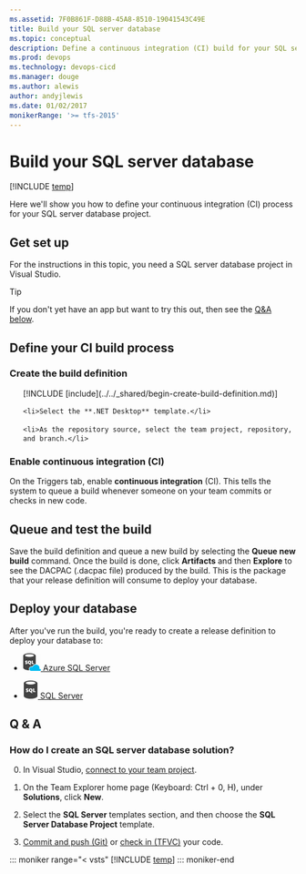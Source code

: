 ```yaml
---
ms.assetid: 7F0B861F-D88B-45A8-8510-19041543C49E
title: Build your SQL server database
ms.topic: conceptual
description: Define a continuous integration (CI) build for your SQL server database in VSTS or Microsoft Team Foundation Server (TFS)
ms.prod: devops
ms.technology: devops-cicd
ms.manager: douge
ms.author: alewis
author: andyjlewis
ms.date: 01/02/2017
monikerRange: '>= tfs-2015'
---
```



# Build your SQL server database


[!INCLUDE [temp](../../_shared/version.md)]

Here we'll show you how to define your continuous integration (CI) process for your SQL server database project.

## Get set up

For the instructions in this topic, you need a SQL server database project in Visual Studio.

> [!TIP]
> If you don't yet have an app but want to try this out, then see the [Q&A below](#new_solution).

## Define your CI build process

### Create the build definition

<ol>
    [!INCLUDE [include](../../_shared/begin-create-build-definition.md)]

    <li>Select the **.NET Desktop** template.</li>

    <li>As the repository source, select the team project, repository, and branch.</li>
</ol>

### Enable continuous integration (CI)

On the Triggers tab, enable **continuous integration** (CI). This tells the system to queue a build whenever someone on your team commits or checks in new code.

## Queue and test the build

Save the build definition and queue a new build by selecting the **Queue new build** command. Once the build is done, click **Artifacts** and then **Explore** to see the DACPAC (.dacpac file) produced by the build. This is the package that your release definition will consume to deploy your database.

## Deploy your database

After you've run the build, you're ready to create a release definition to deploy your database to:

* <a href="../cd/deploy-dacpac-sqlpackage.md"><img src="../../tasks/deploy/_img/azure-sql-database-deployment-icon.png"/> Azure SQL Server</a>

* <a href="../cd/howto-webdeploy-iis-deploygroups.md#database"><img src="../../tasks/deploy/_img/sql-server-database-deployment-icon.png"/> SQL Server</a>

## Q & A

<!-- BEGINSECTION class="md-qanda" -->

<h3 id="new_solution">How do I create an SQL server database solution?</h3>

0. In Visual Studio, [connect to your team project](../../../user-guide/connect-team-projects.md#visual-studio).

0. On the Team Explorer home page (Keyboard: Ctrl + 0, H), under **Solutions**, click **New**.

0. Select the **SQL Server** templates section, and then choose the **SQL Server Database Project** template.

0. [Commit and push (Git)](../../../git/share-your-code-in-git-vs.md) or [check in (TFVC)](../../../tfvc/share-your-code-in-tfvc-vs.md) your code.

::: moniker range="< vsts"
[!INCLUDE [temp](../../_shared/qa-versions.md)]
::: moniker-end

<!-- ENDSECTION -->

